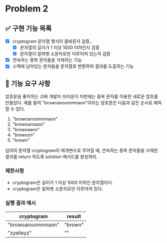 # Problem 2

## ✅ 구현 기능 목록

- [x] cryptogram 문자열 형식이 올바른지 검증_
    - [x] 문자열의 길이가 1 이상 1000 이하인지 검증
    - [x] 문자열이 알파벳 소문자로만 이루어져 있는지 검증
- [x] 연속하는 중복 문자들을 삭제하는 기능
- [x] 스택에 남아있는 문자들을 문자열로 변환하여 결과를 도출하는 기능

## 🚀 기능 요구 사항

암호문을 좋아하는 괴짜 개발자 브라운이 이번에는 중복 문자를 이용한 새로운 암호를 만들었다. 예를 들어 "browoanoommnaon"이라는 암호문은 다음과 같은 순서로 해독할 수 있다.

1. "browoanoommnaon"
2. "browoannaon"
3. "browoaaon"
4. "browoon"
5. "brown"

임의의 문자열 cryptogram이 매개변수로 주어질 때, 연속하는 중복 문자들을 삭제한 결과를 return 하도록 solution 메서드를 완성하라.

### 제한사항

- cryptogram은 길이가 1 이상 1000 이하인 문자열이다.
- cryptogram은 알파벳 소문자로만 이루어져 있다.

### 실행 결과 예시

| cryptogram | result |
| --- | --- |
| "browoanoommnaon" | "brown" |
| "zyelleyz" | "" |
